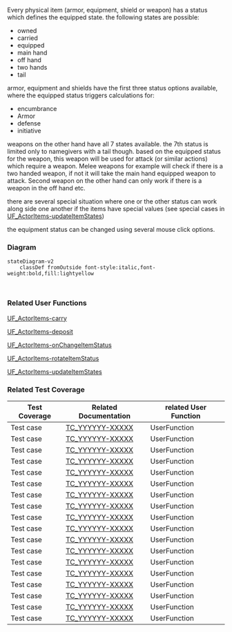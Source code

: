 Every physical item (armor, equipment, shield or weapon) has a status which defines the equipped state.
the following states are possible:
* owned
* carried
* equipped
* main hand
* off hand
* two hands
* tail 

armor, equipment and shields have the first three status options available, where the equipped status triggers calculations for:
* encumbrance
* Armor 
* defense 
* initiative 

weapons on the other hand have all 7 states available. the 7th status is limited only to namegivers with a tail though. 
based on the equipped status for the weapon, this weapon will be used for attack (or similar actions) which require a weapon. Melee weapons for example will check if there is a two handed weapon, if not it will take the main hand equipped weapon to attack. Second weapon on the other hand can only work if there is a weapon in the off hand etc. 

there are several special situation where one or the other status can work along side one another if the items have special values (see special cases in [UF_ActorItems-updateItemStates](../User%20Functions/UF_ActorItems-updateItemStates.md))

the equipment status can be changed using several mouse click options.

### Diagram
```mermaid
stateDiagram-v2
    classDef fromOutside font-style:italic,font-weight:bold,fill:lightyellow

    
```

### Related User Functions

[UF_ActorItems-carry](../User%20Functions/UF_ActorItems-carry.md)

[UF_ActorItems-deposit](../User%20Functions/UF_ActorItems-deposit.md)

[UF_ActorItems-onChangeItemStatus](../User%20Functions/UF_ActorItems-onChangeItemStatus.md)

[UF_ActorItems-rotateItemStatus](../User%20Functions/UF_ActorItems-rotateItemStatus.md)

[UF_ActorItems-updateItemStates](../User%20Functions/UF_ActorItems-updateItemStates.md)


### Related Test Coverage

| Test Coverage | Related Documentation | related User Function |
|---------------|-----------------------|-----------------------|
| Test case | [TC_YYYYYY-XXXXX](https://github.com/patrickmohrmann/earthdawn4eV2/) | UserFunction |
| Test case | [TC_YYYYYY-XXXXX](https://github.com/patrickmohrmann/earthdawn4eV2/) | UserFunction |
| Test case | [TC_YYYYYY-XXXXX](https://github.com/patrickmohrmann/earthdawn4eV2/) | UserFunction |
| Test case | [TC_YYYYYY-XXXXX](https://github.com/patrickmohrmann/earthdawn4eV2/) | UserFunction |
| Test case | [TC_YYYYYY-XXXXX](https://github.com/patrickmohrmann/earthdawn4eV2/) | UserFunction |
| Test case | [TC_YYYYYY-XXXXX](https://github.com/patrickmohrmann/earthdawn4eV2/) | UserFunction |
| Test case | [TC_YYYYYY-XXXXX](https://github.com/patrickmohrmann/earthdawn4eV2/) | UserFunction |
| Test case | [TC_YYYYYY-XXXXX](https://github.com/patrickmohrmann/earthdawn4eV2/) | UserFunction |
| Test case | [TC_YYYYYY-XXXXX](https://github.com/patrickmohrmann/earthdawn4eV2/) | UserFunction |
| Test case | [TC_YYYYYY-XXXXX](https://github.com/patrickmohrmann/earthdawn4eV2/) | UserFunction |
| Test case | [TC_YYYYYY-XXXXX](https://github.com/patrickmohrmann/earthdawn4eV2/) | UserFunction |
| Test case | [TC_YYYYYY-XXXXX](https://github.com/patrickmohrmann/earthdawn4eV2/) | UserFunction |
| Test case | [TC_YYYYYY-XXXXX](https://github.com/patrickmohrmann/earthdawn4eV2/) | UserFunction |
| Test case | [TC_YYYYYY-XXXXX](https://github.com/patrickmohrmann/earthdawn4eV2/) | UserFunction |
| Test case | [TC_YYYYYY-XXXXX](https://github.com/patrickmohrmann/earthdawn4eV2/) | UserFunction |
| Test case | [TC_YYYYYY-XXXXX](https://github.com/patrickmohrmann/earthdawn4eV2/) | UserFunction |
| Test case | [TC_YYYYYY-XXXXX](https://github.com/patrickmohrmann/earthdawn4eV2/) | UserFunction |
| Test case | [TC_YYYYYY-XXXXX](https://github.com/patrickmohrmann/earthdawn4eV2/) | UserFunction |


